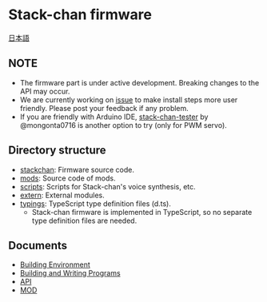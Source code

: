 # Stack-chan firmware

[日本語](./README_ja.md)

## NOTE

* The firmware part is under active development. Breaking changes to the API may occur.
* We are currently working on [issue](https://github.com/meganetaaan/stack-chan/issues/65) to make install steps more user friendly. Please post your feedback if any problem.
* If you are friendly with Arduino IDE, [stack-chan-tester](https://github.com/mongonta0716/stack-chan-tester) by @mongonta0716 is another option to try (only for PWM servo).

## Directory structure

- [stackchan](./stackchan/): Firmware source code.
- [mods](./mods/): Source code of mods.
- [scripts](./scripts/): Scripts for Stack-chan's voice synthesis, etc.
- [extern](./extern/): External modules.
- [typings](./typings/): TypeScript type definition files (d.ts).
    - Stack-chan firmware is implemented in TypeScript, so no separate type definition files are needed.

## Documents

- [Building Environment](docs/getting-started.md)
- [Building and Writing Programs](docs/flashing-firmware.md)
- [API](docs/api.md)
- [MOD](mods/README.md)
